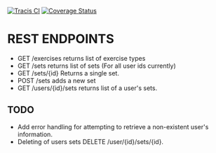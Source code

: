 [![Tracis CI](https://travis-ci.org/kajstrom/repmaxtrackerbackend.svg?branch=master)](https://travis-ci.org/kajstrom/repmaxtrackerbackend)
[![Coverage Status](https://coveralls.io/repos/github/kajstrom/repmaxtrackerbackend/badge.svg?branch=master)](https://coveralls.io/github/kajstrom/repmaxtrackerbackend?branch=master)

# REST ENDPOINTS

- GET /exercises returns list of exercise types
- GET /sets returns list of sets (For all user ids currently)
- GET /sets/{id} Returns a single set.
- POST /sets adds a new set
- GET /users/{id}/sets returns list of a user's sets.

## TODO

- Add error handling for attempting to retrieve a non-existent user's information.
- Deleting of users sets DELETE /user/{id}/sets/{id}.
